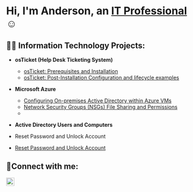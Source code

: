 <h1>Hi, I'm Anderson, an <a href="https://www.linkedin.com/in/anderson-martinez-33735141/">IT Professional</a>☺</h1>

<h2>👨‍💻 Information Technology Projects:</h2>

- <b>osTicket (Help Desk Ticketing System)</b>
  - [osTicket: Prerequisites and Installation](https://github.com/andersonmartinezIT/osTicket-Prerequisites-and-Installation)
  - [osTicket: Post-Installation Configuration and lifecycle examples](https://github.com/andersonmartinezIT/osTicket-Post-Installation-Configuration-and-lifecycle-examples)
- <b>Microsoft Azure</b>
  - [Configuring On-premises Active Directory within Azure VMs](https://github.com/andersonmartinezIT/Microsoft-azure-and-Active-Directory-Configuration)
  - [Network Security Groups (NSGs) File Sharing and Permissions](https://github.com/andersonmartinezIT/Active-Directory-Users-and-Computers---Reset-Password-and-Unlock-Account)
  - 

- <b>Active Directory Users and Computers </b>
 - Reset Password and Unlock Account
 -  [ Reset Password and Unlock Account](https://github.com/andersonmartinezIT/Microsoft-azure-and-Active-Directory-Configuration)

<h2>🤳Connect with me:</h2>

[<img align="left" alt="Josh | LinkedIn" width="22px" src="https://cdn.jsdelivr.net/npm/simple-icons@v3/icons/linkedin.svg" />][linkedin]


[twitter]: https://twitter.com/Josh
[instagram]: https://www.instagram.com/Josh
[linkedin]: https://linkedin.com/in/anderson-martinez-33735141

